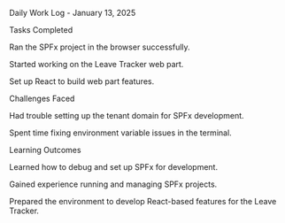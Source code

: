 Daily Work Log - January 13, 2025

Tasks Completed

Ran the SPFx project in the browser successfully.

Started working on the Leave Tracker web part.

Set up React to build web part features.


Challenges Faced

Had trouble setting up the tenant domain for SPFx development.

Spent time fixing environment variable issues in the terminal.


Learning Outcomes

Learned how to debug and set up SPFx for development.

Gained experience running and managing SPFx projects.

Prepared the environment to develop React-based features for the Leave Tracker. 
